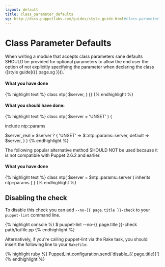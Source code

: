```yaml
---
layout: default
title: class_parameter_defaults
sg: http://docs.puppetlabs.com/guides/style_guide.html#class-parameter-defaults
---
```


# Class Parameter Defaults

When writing a module that accepts class parameters sane defaults SHOULD be
provided for optional parameters to allow the end user the option of not
explicitly specifying the parameter when declaring the class
([style guide]({{ page.sg }})).

#### What you have done
{% highlight text %}
class ntp(
 $server,
) {}
{% endhighlight %}

#### What you should have done:
{% highlight text %}
class ntp(
  $server = 'UNSET'
) {

  include ntp::params

  $server_real = $server ? {
    'UNSET' => $::ntp::params::server,
    default => $server,
  }
}
{% endhighlight %}

The following popular alternative method SHOULD NOT be used because it is not
compatible with Puppet 2.6.2 and earlier.

#### What you have done
{% highlight text %}
class ntp(
  $server = $ntp::params::server
) inherits ntp::params { }
{% endhighlight %}

## Disabling the check

To disable this check you can add `--no-{{ page.title }}-check` to your
`puppet-lint` command line.

{% highlight console %}
$ puppet-lint --no-{{ page.title }}-check path/to/file.pp
{% endhighlight %}

Alternatively, if you're calling puppet-lint via the Rake task, you should
insert the following line to your `Rakefile`.

{% highlight ruby %}
PuppetLint.configuration.send('disable_{{ page.title}}')
{% endhighlight %}
